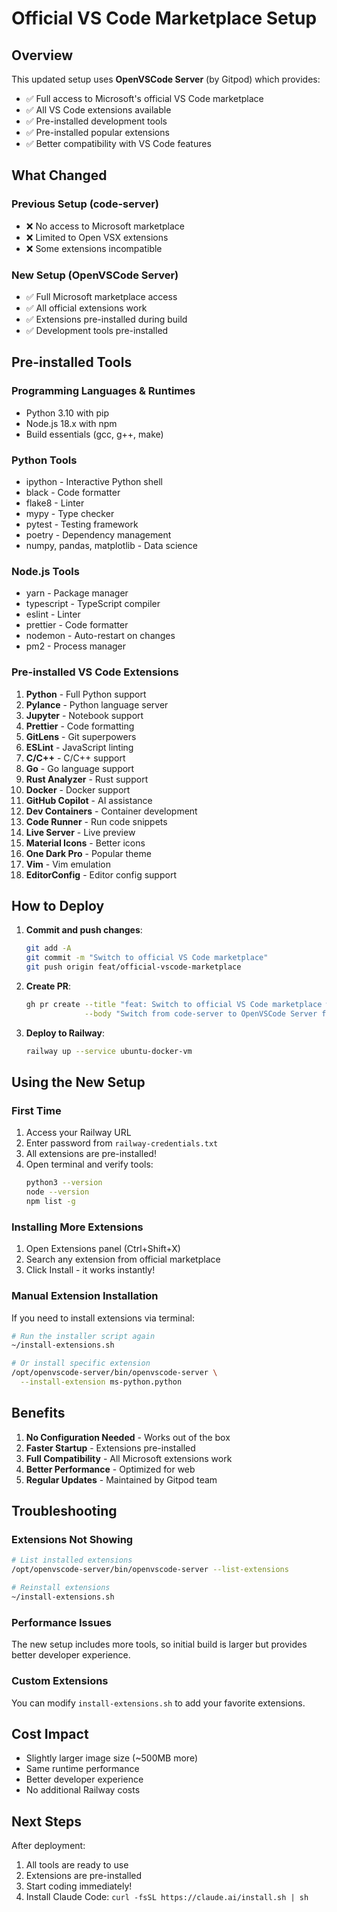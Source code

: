 # Official VS Code Marketplace Setup

## Overview

This updated setup uses **OpenVSCode Server** (by Gitpod) which provides:
- ✅ Full access to Microsoft's official VS Code marketplace
- ✅ All VS Code extensions available
- ✅ Pre-installed development tools
- ✅ Pre-installed popular extensions
- ✅ Better compatibility with VS Code features

## What Changed

### Previous Setup (code-server)
- ❌ No access to Microsoft marketplace
- ❌ Limited to Open VSX extensions
- ❌ Some extensions incompatible

### New Setup (OpenVSCode Server)
- ✅ Full Microsoft marketplace access
- ✅ All official extensions work
- ✅ Extensions pre-installed during build
- ✅ Development tools pre-installed

## Pre-installed Tools

### Programming Languages & Runtimes
- Python 3.10 with pip
- Node.js 18.x with npm
- Build essentials (gcc, g++, make)

### Python Tools
- ipython - Interactive Python shell
- black - Code formatter
- flake8 - Linter
- mypy - Type checker
- pytest - Testing framework
- poetry - Dependency management
- numpy, pandas, matplotlib - Data science

### Node.js Tools
- yarn - Package manager
- typescript - TypeScript compiler
- eslint - Linter
- prettier - Code formatter
- nodemon - Auto-restart on changes
- pm2 - Process manager

### Pre-installed VS Code Extensions
1. **Python** - Full Python support
2. **Pylance** - Python language server
3. **Jupyter** - Notebook support
4. **Prettier** - Code formatting
5. **GitLens** - Git superpowers
6. **ESLint** - JavaScript linting
7. **C/C++** - C/C++ support
8. **Go** - Go language support
9. **Rust Analyzer** - Rust support
10. **Docker** - Docker support
11. **GitHub Copilot** - AI assistance
12. **Dev Containers** - Container development
13. **Code Runner** - Run code snippets
14. **Live Server** - Live preview
15. **Material Icons** - Better icons
16. **One Dark Pro** - Popular theme
17. **Vim** - Vim emulation
18. **EditorConfig** - Editor config support

## How to Deploy

1. **Commit and push changes**:
   ```bash
   git add -A
   git commit -m "Switch to official VS Code marketplace"
   git push origin feat/official-vscode-marketplace
   ```

2. **Create PR**:
   ```bash
   gh pr create --title "feat: Switch to official VS Code marketplace with pre-installed tools" \
                --body "Switch from code-server to OpenVSCode Server for full marketplace access"
   ```

3. **Deploy to Railway**:
   ```bash
   railway up --service ubuntu-docker-vm
   ```

## Using the New Setup

### First Time
1. Access your Railway URL
2. Enter password from `railway-credentials.txt`
3. All extensions are pre-installed!
4. Open terminal and verify tools:
   ```bash
   python3 --version
   node --version
   npm list -g
   ```

### Installing More Extensions
1. Open Extensions panel (Ctrl+Shift+X)
2. Search any extension from official marketplace
3. Click Install - it works instantly!

### Manual Extension Installation
If you need to install extensions via terminal:
```bash
# Run the installer script again
~/install-extensions.sh

# Or install specific extension
/opt/openvscode-server/bin/openvscode-server \
  --install-extension ms-python.python
```

## Benefits

1. **No Configuration Needed** - Works out of the box
2. **Faster Startup** - Extensions pre-installed
3. **Full Compatibility** - All Microsoft extensions work
4. **Better Performance** - Optimized for web
5. **Regular Updates** - Maintained by Gitpod team

## Troubleshooting

### Extensions Not Showing
```bash
# List installed extensions
/opt/openvscode-server/bin/openvscode-server --list-extensions

# Reinstall extensions
~/install-extensions.sh
```

### Performance Issues
The new setup includes more tools, so initial build is larger but provides better developer experience.

### Custom Extensions
You can modify `install-extensions.sh` to add your favorite extensions.

## Cost Impact

- Slightly larger image size (~500MB more)
- Same runtime performance
- Better developer experience
- No additional Railway costs

## Next Steps

After deployment:
1. All tools are ready to use
2. Extensions are pre-installed
3. Start coding immediately!
4. Install Claude Code: `curl -fsSL https://claude.ai/install.sh | sh`